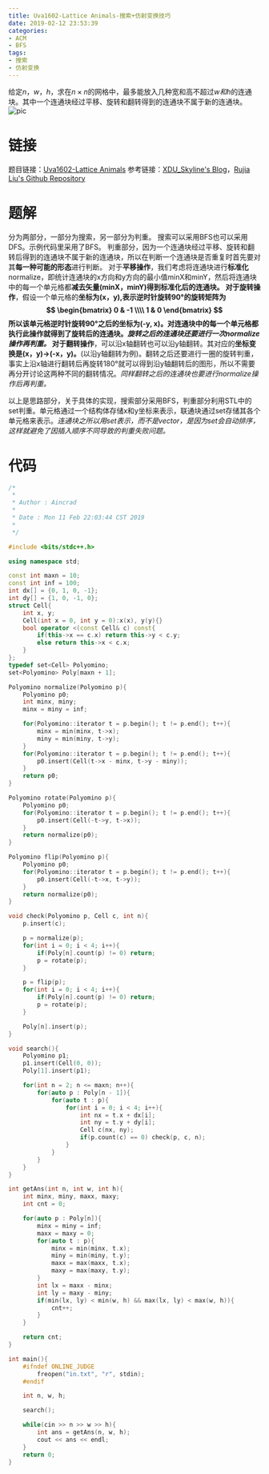 ```yaml
---
title: Uva1602-Lattice Animals-搜索+仿射变换技巧
date: 2019-02-12 23:53:39
categories:
- ACM
- BFS
tags:
- 搜索
- 仿射变换
---
```

给定$n，w，h$，求在$n \times n$的网格中，最多能放入几种宽和高不超过$w和h$的连通块。其中一个连通块经过平移、旋转和翻转得到的连通块不属于新的连通块。
![pic](/pic.png)
<!--more-->
# 链接
题目链接：[Uva1602-Lattice Animals](https://vjudge.net/problem/UVA-1602)
参考链接：[XDU_Skyline's Blog](https://blog.csdn.net/u014800748/article/details/47400557)，[Rujia Liu's Github Repository](https://github.com/aoapc-book/aoapc-bac2nd/blob/master/ch7/UVa1602.cpp)

# 题解
分为两部分，一部分为搜索，另一部分为判重。
搜索可以采用BFS也可以采用DFS。示例代码里采用了BFS。
判重部分，因为一个连通块经过平移、旋转和翻转后得到的连通块不属于新的连通块，所以在判断一个连通块是否重复时首先要对其**每一种可能的形态**进行判断。
对于**平移操作**，我们考虑将连通块进行**标准化**normalize，即统计连通块的x方向和y方向的最小值minX和minY，然后将连通块中的每一个单元格都**减去矢量(minX，minY)**得到标准化后的连通块。
对于**旋转操作**，假设一个单元格的**坐标为(x，y),**表示逆时针旋转90°的旋转矩阵为
$$
 \begin{bmatrix}
   0 & -1 \\\\
   1 & 0
  \end{bmatrix}
$$
所以该单元格**逆时针旋转90°之后的坐标为(-y, x)。**对连通块中的每一个单元格都执行此操作就得到了旋转后的连通块。*旋转之后的连通块还要进行一次normalize操作再判重。*
对于**翻转操作**，可以沿x轴翻转也可以沿y轴翻转。其对应的**坐标变换是(x，y)->(-x，y)。**(以沿y轴翻转为例)。翻转之后还要进行一圈的旋转判重，事实上沿x轴进行翻转后再旋转180°就可以得到沿y轴翻转后的图形，所以不需要再分开讨论这两种不同的翻转情况。*同样翻转之后的连通块也要进行normalize操作后再判重。*

以上是思路部分，关于具体的实现，搜索部分采用BFS，判重部分利用STL中的set判重。单元格通过一个结构体存储x和y坐标来表示，联通块通过set存储其各个单元格来表示。*连通块之所以用set表示，而不是vector，是因为set会自动排序，这样就避免了因插入顺序不同导致的判重失败问题。*

# 代码
```C++
/*
 *
 * Author : Aincrad
 *
 * Date : Mon 11 Feb 22:03:44 CST 2019
 *
 */

#include <bits/stdc++.h>

using namespace std;

const int maxn = 10;
const int inf = 100;
int dx[] = {0, 1, 0, -1};
int dy[] = {1, 0, -1, 0};
struct Cell{
    int x, y;
    Cell(int x = 0, int y = 0):x(x), y(y){}
    bool operator <(const Cell& c) const{
        if(this->x == c.x) return this->y < c.y;
        else return this->x < c.x;
    }
};
typedef set<Cell> Polyomino;
set<Polyomino> Poly[maxn + 1];

Polyomino normalize(Polyomino p){
    Polyomino p0;
    int minx, miny;
    minx = miny = inf;

    for(Polyomino::iterator t = p.begin(); t != p.end(); t++){
        minx = min(minx, t->x);
        miny = min(miny, t->y);
    }
    for(Polyomino::iterator t = p.begin(); t != p.end(); t++){
        p0.insert(Cell(t->x - minx, t->y - miny));
    }
    return p0;
}

Polyomino rotate(Polyomino p){
    Polyomino p0;
    for(Polyomino::iterator t = p.begin(); t != p.end(); t++){
        p0.insert(Cell(-t->y, t->x));
    }
    return normalize(p0);
}

Polyomino flip(Polyomino p){
    Polyomino p0;
    for(Polyomino::iterator t = p.begin(); t != p.end(); t++){
        p0.insert(Cell(-t->x, t->y));
    }
    return normalize(p0);
}

void check(Polyomino p, Cell c, int n){
    p.insert(c);

    p = normalize(p);
    for(int i = 0; i < 4; i++){
        if(Poly[n].count(p) != 0) return;
        p = rotate(p);
    }

    p = flip(p);
    for(int i = 0; i < 4; i++){
        if(Poly[n].count(p) != 0) return;
        p = rotate(p);
    }

    Poly[n].insert(p);
}

void search(){
    Polyomino p1;
    p1.insert(Cell(0, 0));
    Poly[1].insert(p1);

    for(int n = 2; n <= maxn; n++){
        for(auto p : Poly[n - 1]){
            for(auto t : p){
                for(int i = 0; i < 4; i++){
                    int nx = t.x + dx[i];
                    int ny = t.y + dy[i];
                    Cell c(nx, ny);
                    if(p.count(c) == 0) check(p, c, n);
                }
            }
        }
    }
}

int getAns(int n, int w, int h){
    int minx, miny, maxx, maxy;
    int cnt = 0;

    for(auto p : Poly[n]){
        minx = miny = inf;
        maxx = maxy = 0;
        for(auto t : p){
            minx = min(minx, t.x);
            miny = min(miny, t.y);
            maxx = max(maxx, t.x);
            maxy = max(maxy, t.y);
        }
        int lx = maxx - minx;
        int ly = maxy - miny;
        if(min(lx, ly) < min(w, h) && max(lx, ly) < max(w, h)){
            cnt++;
        }
    }

    return cnt;
}

int main(){
    #ifndef ONLINE_JUDGE
        freopen("in.txt", "r", stdin);
    #endif

    int n, w, h;

    search();

    while(cin >> n >> w >> h){
        int ans = getAns(n, w, h);
        cout << ans << endl;
    }
    return 0;
}
```